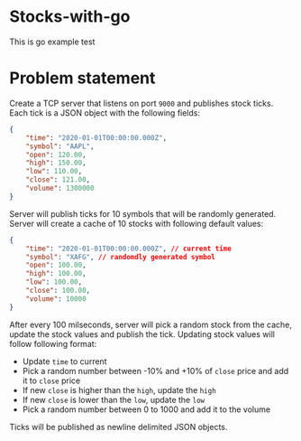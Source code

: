 # Stocks-with-go
This is go example test

# Problem statement

Create a TCP server that listens on port `9000` and publishes stock ticks. Each tick is a JSON object with the following fields:
```json
{
    "time": "2020-01-01T00:00:00.000Z",
    "symbol": "AAPL",
    "open": 120.00,
    "high": 150.00,
    "low": 110.00,
    "close": 121.00,
    "volume": 1300000
}
```

Server will publish ticks for 10 symbols that will be randomly generated.  Server will create a cache of 10 stocks with following default values:
```json
{
    "time": "2020-01-01T00:00:00.000Z", // current time
    "symbol": "XAFG", // randomdly generated symbol
    "open": 100.00,
    "high": 100.00,
    "low": 100.00,
    "close": 100.00,
    "volume": 10000
}
```

After every 100 milseconds, server will pick a random stock from the cache, update the stock values and publish the tick.
Updating stock values will follow following format:
- Update `time` to current
- Pick a random number between -10% and +10% of `close` price and add it to `close` price 
- If new `close` is higher than the `high`, update the `high`
- If new `close` is lower than the `low`, update the `low`
- Pick a random number between 0 to 1000 and add it to the volume

Ticks will be published as newline delimited JSON objects.
